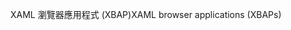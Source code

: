 <span data-ttu-id="7a8e2-101">XAML 瀏覽器應用程式 (XBAP)</span><span class="sxs-lookup"><span data-stu-id="7a8e2-101">XAML browser applications (XBAPs)</span></span>